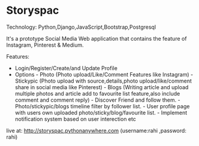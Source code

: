 # Storyspac

Technology: Python,Django,JavaScript,Bootstrap,Postgresql

It's a prototype Social Media Web application that contains the feature of Instagram, Pinterest & Medium.

Features:
- Login/Register/Create/and Update Profile
- Options
      - Photo (Photo upload/Like/Comment Features like Instagram)
      - Stickypic (Photo upload with source,details,photo upload/like/comment share in social media like Pinterest)
      - Blogs (Writing article and upload multiple photos and article add to favourite list feature,also include comment and comment reply)
      - Discover Friend and follow them.
      - Photo/stickypic/blogs timeline filter by follower list.
      - User profile page with users own uploaded photo/sticky/blog/favourite list.
      - Implement notification system based on user interection etc

live at:
http://storyspac.pythonanywhere.com (username:rahi ,password: rahi)
